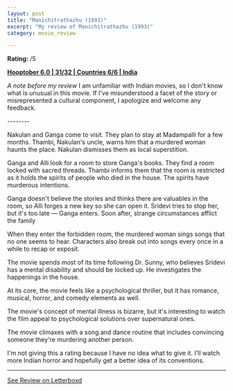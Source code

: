 ```yaml
---
layout: post
title: "Manichitrathazhu (1993)"
excerpt: "My review of Manichitrathazhu (1993)"
category: movie_review

---
```


**Rating:** /5

<b><a href="https://boxd.it/pPVYg/detail" title="Hooptober 6.0 | 31/32 | Countries 6/6 | India">Hooptober 6.0 | 31/32 | Countries 6/6 | India</a></b>

<i>A note before my review</i>
I am unfamiliar with Indian movies, so I don't know what is unusual in this movie. If I've misunderstood a facet of the story or misrepresented a cultural component, I apologize and welcome any feedback.

-------- 

Nakulan and Ganga come to visit. They plan to stay at Madampalli for a few months. Thambi, Nakulan's uncle, warns him that a murdered woman haunts the place. Nakulan dismisses them as local superstition.

Ganga and Alli look for a room to store Ganga's books. They find a room locked with sacred threads. Thambi informs them that the room is restricted as it holds the spirits of people who died in the house. The spirits have murderous intentions.

Ganga doesn't believe the stories and thinks there are valuables in the room, so Alli forges a new key so she can open it. Sridevi tries to stop her, but it's too late — Ganga enters. Soon after, strange circumstances afflict the family

When they enter the forbidden room, the murdered woman sings songs that no one seems to hear. Characters also break out into songs every once in a while to recap or exposit.

The movie spends most of its time following Dr. Sunny, who believes Sridevi has a mental disability and should be locked up. He investigates the happenings in the house.

At its core, the movie feels like a psychological thriller, but it has romance, musical, horror, and comedy elements as well.

The movie's concept of mental illness is bizarre, but it's interesting to watch the film appeal to psychological solutions over supernatural ones.

The movie climaxes with a song and dance routine that includes convincing someone they're murdering another person.

I'm not giving this a rating because I have no idea what to give it. I'll watch more Indian horror and hopefully get a better idea of its conventions.

<hr>

[See Review on Letterboxd](https://boxd.it/6bpRDH)
